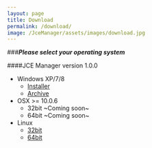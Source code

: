 ```yaml
---
layout: page
title: Download
permalink: /download/
image: /JceManager/assets/images/download.jpg
---
```



###***Please select your operating system***
<br>

####<i class="fa fa-download"></i>JCE Manager version 1.0.0
<br>

 - <i class="fa fa-windows"></i>Windows XP/7/8
 	- <i class="fa fa-wrench"></i> [Installer][winInstaller]
 	- <i class="fa fa-archive"></i> [Archive][winArch]
 - <i class="fa fa-apple"></i> OSX >= 10.0.6
  	- 32bit ~Coming soon~
 	- 64bit	~Coming soon~
 - <i class="fa fa-linux"></i> Linux
  	- [32bit][linux32]
 	- [64bit][linux64]


[winInstaller]: ../assets/bin/windows/setup.exe
[winArch]: ../assets/bin/windows/jceManager.rar
[mac32]: /assets/images/os-icons/windows.jpg
[mac64]: /assets/images/os-icons/windows.jpg
[linux32]: /assets/images/os-icons/windows.jpg
[linux64]: /assets/images/os-icons/windows.jpg
